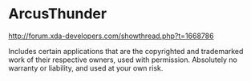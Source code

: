 ArcusThunder
============

http://forum.xda-developers.com/showthread.php?t=1668786

Includes certain applications that are the copyrighted and trademarked work of their respective owners, used with permission.
Absolutely no warranty or liability, and used at your own risk.




